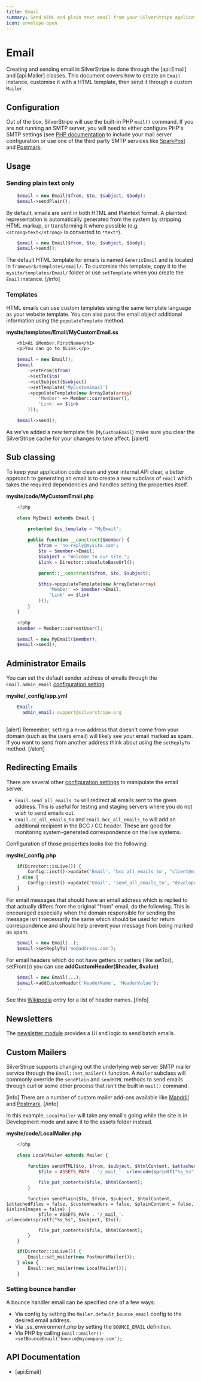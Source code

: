 ```yaml
---
title: Email
summary: Send HTML and plain text email from your SilverStripe application.
icon: envelope-open
---
```

# Email

Creating and sending email in SilverStripe is done through the [api:Email] and [api:Mailer] classes. This document 
covers how to create an `Email` instance, customise it with a HTML template, then send it through a custom `Mailer`.

## Configuration

Out of the box, SilverStripe will use the built-in PHP `mail()` command. If you are not running an SMTP server, you 
will need to either configure PHP's SMTP settings (see [PHP documentation](http://php.net/mail) to include your mail 
server configuration or use one of the third party SMTP services like [SparkPost](https://github.com/lekoala/silverstripe-sparkpost) 
and [Postmark](https://github.com/fullscreeninteractive/silverstripe-postmarkmailer).

## Usage

### Sending plain text only

```php
	$email = new Email($from, $to, $subject, $body);
	$email->sendPlain();

```

By default, emails are sent in both HTML and Plaintext format. A plaintext representation is automatically generated 
from the system by stripping HTML markup, or transforming it where possible (e.g. `<strong>text</strong>` is converted 
to `*text*`).

```php
	$email = new Email($from, $to, $subject, $body);
	$email->send();

```
The default HTML template for emails is named `GenericEmail` and is located in `framework/templates/email/`. To 
customise this template, copy it to the `mysite/templates/Email/` folder or use `setTemplate` when you create the 
`Email` instance.
[/info]


### Templates

HTML emails can use custom templates using the same template language as your website template. You can also pass the
email object additional information using the `populateTemplate` method. 

**mysite/templates/Email/MyCustomEmail.ss**

```ss
	<h1>Hi $Member.FirstName</h1>
	<p>You can go to $Link.</p>

```

```php
	$email = new Email();
	$email
		->setFrom($from)
		->setTo($to)
		->setSubject($subject)
		->setTemplate('MyCustomEmail')
		->populateTemplate(new ArrayData(array(
			'Member' => Member::currentUser(),
			'Link' => $link
		)));

	$email->send();

```
As we've added a new template file (`MyCustomEmail`) make sure you clear the SilverStripe cache for your changes to
take affect.
[/alert]

## Sub classing

To keep your application code clean and your internal API clear, a better approach to generating an email is to create 
a new subclass of `Email` which takes the required dependencies and handles setting the properties itself.

**mysite/code/MyCustomEmail.php**

```php
	<?php

	class MyEmail extends Email {
		
		protected $ss_template = "MyEmail";

		public function __construct($member) {
			$from = 'no-reply@mysite.com';
			$to = $member->Email;
			$subject = "Welcome to our site.";
			$link = Director::absoluteBaseUrl();

			parent::__construct($from, $to, $subject);

			$this->populateTemplate(new ArrayData(array(
				'Member' => $member->Email,
				'Link' => $link
			)));
		}
	}

```

```php
	<?php
	$member = Member::currentUser();

	$email = new MyEmail($member);
	$email->send();

```
## Administrator Emails

You can set the default sender address of emails through the `Email.admin_email` [configuration setting](/developer_guides/configuration).

**mysite/_config/app.yml**

```yaml
	Email:
	  admin_email: support@silverstripe.org
  
```
[alert]
Remember, setting a `from` address that doesn't come from your domain (such as the users email) will likely see your
email marked as spam. If you want to send from another address think about using the `setReplyTo` method.
[/alert]

## Redirecting Emails

There are several other [configuration settings](/developer_guides/configuration) to manipulate the email server.

*  `Email.send_all_emails_to` will redirect all emails sent to the given address. This is useful for testing and staging
servers where you do not wish to send emails out.
*  `Email.cc_all_emails_to` and `Email.bcc_all_emails_to` will add an additional recipient in the BCC / CC header. 
These are good for monitoring system-generated correspondence on the live systems.

Configuration of those properties looks like the following:

**mysite/_config.php**

```php
	if(Director::isLive()) {
		Config::inst()->update('Email', 'bcc_all_emails_to', "client@example.com");
	} else {
		Config::inst()->update('Email', 'send_all_emails_to', "developer@example.com");
	}

```

For email messages that should have an email address which is replied to that actually differs from the original "from" email, do the following. This is encouraged especially when the domain responsible for sending the message isn't necessarily the same which should be used for return correspondence and should help prevent your message from being marked as spam. 

```php
	$email = new Email(..);
	$email->setReplyTo('me@address.com');

```

For email headers which do not have getters or setters (like setTo(), setFrom()) you can use **addCustomHeader($header,
$value)**

```php
	$email = new Email(...);
	$email->addCustomHeader('HeaderName', 'HeaderValue');
	..

```
See this [Wikipedia](http://en.wikipedia.org/wiki/E-mail#Message_header) entry for a list of header names.
[/info]

## Newsletters

The [newsletter module](http://silverstripe.org/newsletter-module) provides a UI and logic to send batch emails.

## Custom Mailers

SilverStripe supports changing out the underlying web server SMTP mailer service through the `Email::set_mailer()` 
function. A `Mailer` subclass will commonly override the `sendPlain` and `sendHTML` methods to send emails through curl
or some other process that isn't the built in `mail()` command. 

[info]
There are a number of custom mailer add-ons available like [Mandrill](https://github.com/lekoala/silverstripe-mandrill)
and [Postmark](https://github.com/fullscreeninteractive/silverstripe-postmarkmailer).
[/info]

In this example, `LocalMailer` will take any email's going while the site is in Development mode and save it to the 
assets folder instead.

**mysite/code/LocalMailer.php**

```php
	<?php

	class LocalMailer extends Mailer {

		function sendHTML($to, $from, $subject, $htmlContent, $attachedFiles = false, $customheaders = false, $plainContent = false, $inlineImages = false) {
			$file = ASSETS_PATH . '/_mail_'. urlencode(sprintf("%s_%s", $subject, $to));

			file_put_contents($file, $htmlContent);
		}

```
```
		function sendPlain($to, $from, $subject, $htmlContent, $attachedFiles = false, $customheaders = false, $plainContent = false, $inlineImages = false) {
			$file = ASSETS_PATH . '/_mail_'. urlencode(sprintf("%s_%s", $subject, $to));

			file_put_contents($file, $htmlContent);
		}
	}

```
	
```php
	if(Director::isLive()) {
		Email::set_mailer(new PostmarkMailer());
	} else {
		Email::set_mailer(new LocalMailer());
	}

```
### Setting bounce handler

A bounce handler email can be specified one of a few ways:

* Via config by setting the `Mailer.default_bounce_email` config to the desired email address.
* Via _ss_environment.php by setting the `BOUNCE_EMAIL` definition.
* Via PHP by calling `Email::mailer()->setBounceEmail('bounce@mycompany.com');`

## API Documentation

* [api:Email]
